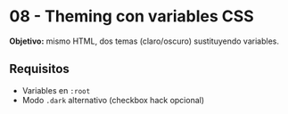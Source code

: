 # 08 - Theming con variables CSS

**Objetivo:** mismo HTML, dos temas (claro/oscuro) sustituyendo variables.

## Requisitos
- Variables en `:root`
- Modo `.dark` alternativo (checkbox hack opcional)
